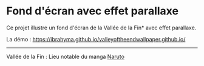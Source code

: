 # Fond d'écran avec effet parallaxe
Ce projet illustre un fond d'écran de la Vallée de la Fin* avec effet parallaxe.

La démo : https://ibrahyma.github.io/valleyoftheendwallpaper.github.io/

<hr>

Vallée de la Fin : Lieu notable du manga [Naruto](https://fr.wikipedia.org/wiki/Naruto)
